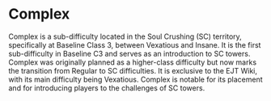 # Complex

Complex is a sub-difficulty located in the Soul Crushing (SC) territory, specifically at Baseline Class 3, between Vexatious and Insane. It is the first sub-difficulty in Baseline C3 and serves as an introduction to SC towers. Complex was originally planned as a higher-class difficulty but now marks the transition from Regular to SC difficulties. It is exclusive to the EJT Wiki, with its main difficulty being Vexatious. Complex is notable for its placement and for introducing players to the challenges of SC towers.
